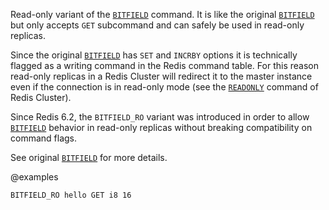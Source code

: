 Read-only variant of the [`BITFIELD`](./bitfield) command.
It is like the original [`BITFIELD`](./bitfield) but only accepts `GET` subcommand and can safely be used in read-only replicas.

Since the original [`BITFIELD`](./bitfield) has `SET` and `INCRBY` options it is technically flagged as a writing command in the Redis command table.
For this reason read-only replicas in a Redis Cluster will redirect it to the master instance even if the connection is in read-only mode (see the [`READONLY`](./readonly) command of Redis Cluster).

Since Redis 6.2, the `BITFIELD_RO` variant was introduced in order to allow [`BITFIELD`](./bitfield) behavior in read-only replicas without breaking compatibility on command flags.

See original [`BITFIELD`](./bitfield) for more details.

@examples

```
BITFIELD_RO hello GET i8 16
```

